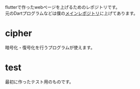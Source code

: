 flutterで作ったwebページを上げるためのレポジトリです。  
元のDartプログラムなどは僕の[メインレポジトリ](https://github.com/PotatoTimeKun/programming)に上げてあります。  

# cipher
暗号化・復号化を行うプログラムが使えます。

# test
最初に作ったテスト用のものです。